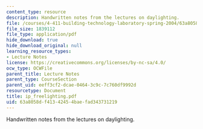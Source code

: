 ```yaml
---
content_type: resource
description: Handwritten notes from the lectures on daylighting.
file: /courses/4-411-building-technology-laboratory-spring-2004/63a8058df41342454baefad343731219_ip_freelighting.pdf
file_size: 1839112
file_type: application/pdf
hide_download: true
hide_download_original: null
learning_resource_types:
- Lecture Notes
license: https://creativecommons.org/licenses/by-nc-sa/4.0/
ocw_type: OCWFile
parent_title: Lecture Notes
parent_type: CourseSection
parent_uid: eeff3cf2-dcae-0464-3c9c-7c760df9992d
resourcetype: Document
title: ip_freelighting.pdf
uid: 63a8058d-f413-4245-4bae-fad343731219
---
```

Handwritten notes from the lectures on daylighting.